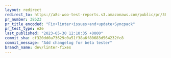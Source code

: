 ```yaml
---
layout: redirect
redirect_to: https://a8c-woo-test-reports.s3.amazonaws.com/public/pr/38523/e2e/index.html
pr_number: 38523
pr_title_encoded: "Fix+linter+issues+and+update+Syncpack"
pr_test_type: e2e
last_published: "2023-05-30 12:10:35 +0000"
commit_sha: cf320dd0a73629c0a51f38a6f80683d564232fc8
commit_message: "Add changelog for beta tester"
branch_name: dev/linter-fixes
---
```

